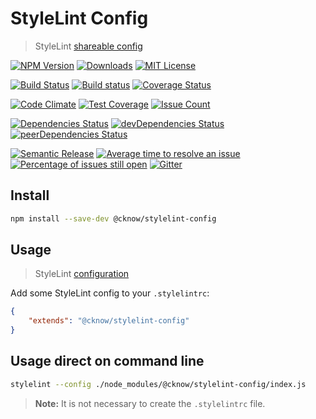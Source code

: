 # StyleLint Config

> StyleLint [shareable config](https://stylelint.io/user-guide/cli/)

[![NPM Version](https://img.shields.io/npm/v/@cknow/stylelint-config.svg)](https://www.npmjs.com/package/@cknow/stylelint-config)
[![Downloads](https://img.shields.io/npm/dt/@cknow/stylelint-config.svg)](https://www.npmjs.com/package/@cknow/stylelint-config)
[![MIT License](https://img.shields.io/npm/l/@cknow/stylelint-config.svg)](LICENSE)

[![Build Status](https://travis-ci.org/cknow/stylelint-config.svg?branch=master)](https://travis-ci.org/cknow/stylelint-config)
[![Build status](https://ci.appveyor.com/api/projects/status/5xw04qn16e40n6i7/branch/master?svg=true)](https://ci.appveyor.com/project/cknow/stylelint-config/branch/master)
[![Coverage Status](https://coveralls.io/repos/github/cknow/stylelint-config/badge.svg?branch=master)](https://coveralls.io/github/cknow/stylelint-config?branch=master)

[![Code Climate](https://codeclimate.com/github/cknow/stylelint-config/badges/gpa.svg)](https://codeclimate.com/github/cknow/stylelint-config)
[![Test Coverage](https://codeclimate.com/github/cknow/stylelint-config/badges/coverage.svg)](https://codeclimate.com/github/cknow/stylelint-config/coverage)
[![Issue Count](https://codeclimate.com/github/cknow/stylelint-config/badges/issue_count.svg)](https://codeclimate.com/github/cknow/stylelint-config)

[![Dependencies Status](https://david-dm.org/cknow/stylelint-config/status.svg)](https://david-dm.org/cknow/stylelint-config)
[![devDependencies Status](https://david-dm.org/cknow/stylelint-config/dev-status.svg)](https://david-dm.org/cknow/stylelint-config?type=dev)
[![peerDependencies Status](https://david-dm.org/cknow/stylelint-config/peer-status.svg)](https://david-dm.org/cknow/stylelint-config?type=peer)

[![Semantic Release](https://img.shields.io/badge/%20%20%F0%9F%93%A6%F0%9F%9A%80-semantic--release-e10079.svg)](https://github.com/semantic-release/semantic-release)
[![Average time to resolve an issue](http://isitmaintained.com/badge/resolution/cknow/stylelint-config.svg)](http://isitmaintained.com/project/cknow/stylelint-config)
[![Percentage of issues still open](http://isitmaintained.com/badge/open/cknow/stylelint-config.svg)](http://isitmaintained.com/project/cknow/stylelint-config)
[![Gitter](https://badges.gitter.im/cknow/stylelint-config.svg)](https://gitter.im/cknow/stylelint-config?utm_source=badge&utm_medium=badge&utm_campaign=pr-badge)

## Install

```bash
npm install --save-dev @cknow/stylelint-config
```

## Usage

> StyleLint [configuration](https://stylelint.io/user-guide/configuration/)

Add some StyleLint config to your `.stylelintrc`:

```json
{
    "extends": "@cknow/stylelint-config"
}
```

## Usage direct on command line

```bash
stylelint --config ./node_modules/@cknow/stylelint-config/index.js
```

> **Note:** It is not necessary to create the `.stylelintrc` file.
